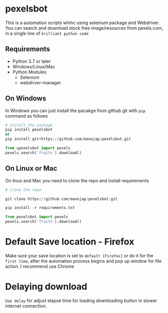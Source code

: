 # pexelsbot 

This is a automation scripts whihc using selenium package and Webdriver. You can search 
and download stock free image/resources from pexels.com, in a single line of `brilliant python code`

## Requirements
- Python 3.7 or later
- Windows/Linux/Mac
- Python Modules
    - Selenium
    - webdriver-manager
    

## On Windows
In Windows you can just install the pacakge from github git with `pip` command as follows

```python
# Install the package
pip install pexelsbot
or
pip install git+https://github.com/manojap/pexelsbot.git

from upexelsbot import pexels
pexels.search('fruits').download()
```

## On Linux or Mac

On linux and Mac you need to clone the repo and install requirements

```python
# clone the repo

git clone https://github.com/manojap/pexelsbot.git

pip install -r requirements.txt

from pexelsbot import pexels
pexels.search('fruits').download()
```

# Default Save location  - Firefox

Make sure your save location is set to `default [Firefox]` or do it for the `first time`, after the 
automation process begins and pop up window for file action. I recommend use Chrome 

# Delaying download

`Use delay` for adjust elapse time for loading downloading button in slower internet connection.

